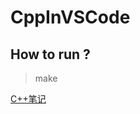 # CppInVSCode

## How to run ?

> make

[C++笔记](https://github.com/Peefy/CppInVSCode/tree/master/src)
